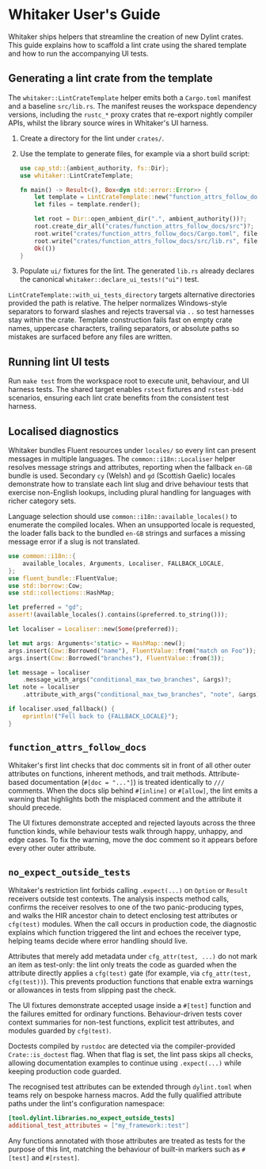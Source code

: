 # Whitaker User's Guide

Whitaker ships helpers that streamline the creation of new Dylint crates. This
guide explains how to scaffold a lint crate using the shared template and how
to run the accompanying UI tests.

## Generating a lint crate from the template

The `whitaker::LintCrateTemplate` helper emits both a `Cargo.toml` manifest and
a baseline `src/lib.rs`. The manifest reuses the workspace dependency versions,
including the `rustc_*` proxy crates that re-export nightly compiler APIs,
whilst the library source wires in Whitaker's UI harness.

1. Create a directory for the lint under `crates/`.
2. Use the template to generate files, for example via a short build script:

   ```rust
   use cap_std::{ambient_authority, fs::Dir};
   use whitaker::LintCrateTemplate;

   fn main() -> Result<(), Box<dyn std::error::Error>> {
       let template = LintCrateTemplate::new("function_attrs_follow_docs")?;
       let files = template.render();

       let root = Dir::open_ambient_dir(".", ambient_authority())?;
       root.create_dir_all("crates/function_attrs_follow_docs/src")?;
       root.write("crates/function_attrs_follow_docs/Cargo.toml", files.manifest())?;
       root.write("crates/function_attrs_follow_docs/src/lib.rs", files.lib_rs())?;
       Ok(())
   }
   ```

3. Populate `ui/` fixtures for the lint. The generated `lib.rs` already declares
   the canonical `whitaker::declare_ui_tests!("ui")` test.

`LintCrateTemplate::with_ui_tests_directory` targets alternative directories
provided the path is relative. The helper normalizes Windows-style separators
to forward slashes and rejects traversal via `..` so test harnesses stay within
the crate. Template construction fails fast on empty crate names, uppercase
characters, trailing separators, or absolute paths so mistakes are surfaced
before any files are written.

## Running lint UI tests

Run `make test` from the workspace root to execute unit, behaviour, and UI
harness tests. The shared target enables `rstest` fixtures and `rstest-bdd`
scenarios, ensuring each lint crate benefits from the consistent test harness.

## Localised diagnostics

Whitaker bundles Fluent resources under `locales/` so every lint can present
messages in multiple languages. The `common::i18n::Localiser` helper resolves
message strings and attributes, reporting when the fallback `en-GB` bundle is
used. Secondary `cy` (Welsh) and `gd` (Scottish Gaelic) locales demonstrate how
to translate each lint slug and drive behaviour tests that exercise non-English
lookups, including plural handling for languages with richer category sets.

Language selection should use `common::i18n::available_locales()` to enumerate
the compiled locales. When an unsupported locale is requested, the loader falls
back to the bundled `en-GB` strings and surfaces a missing message error if a
slug is not translated.

```rust
use common::i18n::{
    available_locales, Arguments, Localiser, FALLBACK_LOCALE,
};
use fluent_bundle::FluentValue;
use std::borrow::Cow;
use std::collections::HashMap;

let preferred = "gd";
assert!(available_locales().contains(&preferred.to_string()));

let localiser = Localiser::new(Some(preferred));

let mut args: Arguments<'static> = HashMap::new();
args.insert(Cow::Borrowed("name"), FluentValue::from("match on Foo"));
args.insert(Cow::Borrowed("branches"), FluentValue::from(3));

let message = localiser
    .message_with_args("conditional_max_two_branches", &args)?;
let note = localiser
    .attribute_with_args("conditional_max_two_branches", "note", &args)?;

if localiser.used_fallback() {
    eprintln!("Fell back to {FALLBACK_LOCALE}");
}
```

## `function_attrs_follow_docs`

Whitaker's first lint checks that doc comments sit in front of all other outer
attributes on functions, inherent methods, and trait methods. Attribute-based
documentation (`#[doc = "..."]`) is treated identically to `///` comments. When
the docs slip behind `#[inline]` or `#[allow]`, the lint emits a warning that
highlights both the misplaced comment and the attribute it should precede.

The UI fixtures demonstrate accepted and rejected layouts across the three
function kinds, while behaviour tests walk through happy, unhappy, and edge
cases. To fix the warning, move the doc comment so it appears before every
other outer attribute.

## `no_expect_outside_tests`

Whitaker's restriction lint forbids calling `.expect(...)` on `Option` or
`Result` receivers outside test contexts. The analysis inspects method calls,
confirms the receiver resolves to one of the two panic-producing types, and
walks the HIR ancestor chain to detect enclosing test attributes or `cfg(test)`
modules. When the call occurs in production code, the diagnostic explains which
function triggered the lint and echoes the receiver type, helping teams decide
where error handling should live.

Attributes that merely add metadata under `cfg_attr(test, ...)` do not mark an
item as test-only: the lint only treats the code as guarded when the attribute
directly applies a `cfg(test)` gate (for example, via
`cfg_attr(test, cfg(test))`). This prevents production functions that enable
extra warnings or allowances in tests from slipping past the check.

The UI fixtures demonstrate accepted usage inside a `#[test]` function and the
failures emitted for ordinary functions. Behaviour-driven tests cover context
summaries for non-test functions, explicit test attributes, and modules guarded
by `cfg(test)`.

Doctests compiled by `rustdoc` are detected via the compiler-provided
`Crate::is_doctest` flag. When that flag is set, the lint pass skips all
checks, allowing documentation examples to continue using `.expect(...)` while
keeping production code guarded.

The recognised test attributes can be extended through `dylint.toml` when teams
rely on bespoke harness macros. Add the fully qualified attribute paths under
the lint's configuration namespace:

```toml
[tool.dylint.libraries.no_expect_outside_tests]
additional_test_attributes = ["my_framework::test"]
```

Any functions annotated with those attributes are treated as tests for the
purpose of this lint, matching the behaviour of built-in markers such as
`#[test]` and `#[rstest]`.
